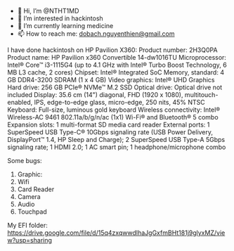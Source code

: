 - 👋 Hi, I’m @NTHT1MD
- 👀 I’m interested in hackintosh
- 🌱 I’m currently learning medicine
- 📫 How to reach me: dobach.nguyenthien@gmail.com

<!---
NTHT1MD/NTHT1MD is a ✨ special ✨ repository because its `README.md` (this file) appears on your GitHub profile.
You can click the Preview link to take a look at your changes.
--->
I have done hackintosh on HP Pavilion X360: 
Product number: 2H3Q0PA
Product name: HP Pavilion x360 Convertible 14-dw1016TU
Microprocessor: Intel® Core™ i3-1115G4 (up to 4.1 GHz with Intel® Turbo Boost Technology, 6 MB L3 cache, 2 cores)
Chipset: Intel® Integrated SoC
Memory, standard: 4 GB DDR4-3200 SDRAM (1 x 4 GB)
Video graphics: Intel® UHD Graphics
Hard drive: 256 GB PCIe® NVMe™ M.2 SSD
Optical drive: Optical drive not included
Display: 35.6 cm (14") diagonal, FHD (1920 x 1080), multitouch-enabled, IPS, edge-to-edge glass, micro-edge, 250 nits, 45% NTSC
Keyboard: Full-size, luminous gold keyboard
Wireless connectivity: Intel® Wireless-AC 9461 802.11a/b/g/n/ac (1x1) Wi-Fi® and Bluetooth® 5 combo
Expansion slots: 1 multi-format SD media card reader
External ports: 1 SuperSpeed USB Type-C® 10Gbps signaling rate (USB Power Delivery, DisplayPort™ 1.4, HP Sleep and Charge); 2 SuperSpeed USB Type-A 5Gbps signaling rate; 1 HDMI 2.0; 1 AC smart pin; 1 headphone/microphone combo

Some bugs:
1. Graphic:       
2. Wifi           
3. Card Reader  
4. Camera
5. Audio
6. Touchpad       

My EFI folder: https://drive.google.com/file/d/15q4zxqwwdIhaJgGxfmBHt181j9glyxMZ/view?usp=sharing

